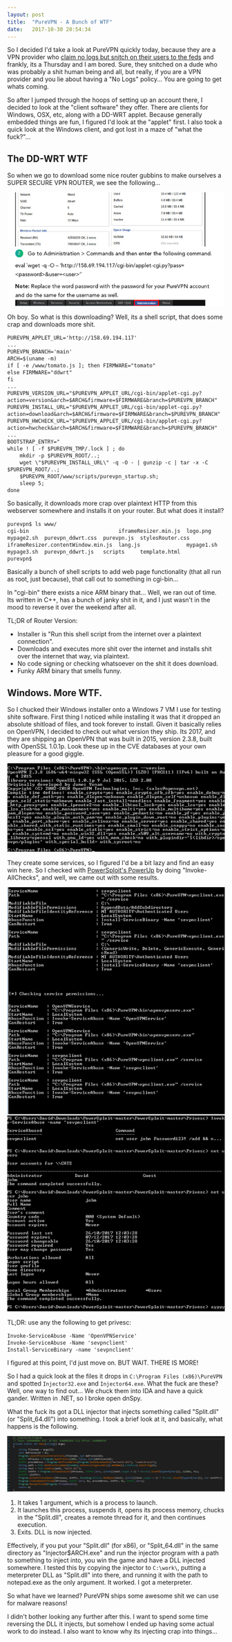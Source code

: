 ```yaml
---
layout: post
title:  "PureVPN - A Bunch of WTF"
date:   2017-10-30 20:54:34
---
```


So I decided I'd take a look at PureVPN quickly today, because they are a VPN provider who [claim no logs but snitch on their users to the feds](https://torrentfreak.com/purevpn-logs-helped-fbi-net-alleged-cyberstalker-171009/) and frankly, its a Thursday and I am bored. Sure, they snitched on a dude who was probably a shit human being and all, but really, if you are a VPN provider and you lie about having a "No Logs" policy... You are going to get whats coming.

So after I jumped through the hoops of setting up an account there, I decided to look at the "client software" they offer. There are clients for Windows, OSX, etc, along with a DD-WRT applet. Because generally embedded things are fun, I figured I'd look at the "applet" first. I also took a quick look at the Windows client, and got lost in a maze of "what the fuck?"...

## The DD-WRT WTF

So when we go to download some nice router gubbins to make ourselves a SUPER SECURE VPN ROUTER, we see the following...

![lol fucking what](https://raw.githubusercontent.com/0x27/0x27.github.io/master/images/Screenshot_2017-10-26_11-41-19.png)

Oh boy. So what is this downloading? Well, its a shell script, that does some crap and downloads more shit.

```
PUREVPN_APPLET_URL='http://158.69.194.117'
...
PUREVPN_BRANCH='main'
ARCH=$(uname -m)
if [ -e /www/tomato.js ]; then FIRMWARE="tomato"
else FIRMWARE="ddwrt"
fi
...
PUREVPN_VERSION_URL="$PUREVPN_APPLET_URL/cgi-bin/applet-cgi.py?action=version&arch=$ARCH&firmware=$FIRMWARE&branch=$PUREVPN_BRANCH"
PUREVPN_INSTALL_URL="$PUREVPN_APPLET_URL/cgi-bin/applet-cgi.py?action=download&arch=$ARCH&firmware=$FIRMWARE&branch=$PUREVPN_BRANCH"
PUREVPN_HWCHECK_URL="$PUREVPN_APPLET_URL/cgi-bin/applet-cgi.py?action=hwcheck&arch=$ARCH&firmware=$FIRMWARE&branch=$PUREVPN_BRANCH"
...
BOOTSTRAP_ENTRY="
while ! [ -f $PUREVPN_TMP/.lock ] ; do
    mkdir -p $PUREVPN_ROOT/..;
    wget \"$PUREVPN_INSTALL_URL\" -q -O - | gunzip -c | tar -x -C $PUREVPN_ROOT/..;
    $PUREVPN_ROOT/www/scripts/purevpn_startup.sh;
    sleep 5;
done
```

So basically, it downloads more crap over plaintext HTTP from this webserver somewhere and installs it on your router. But what does it install?

```
purevpn$ ls www/
cgi-bin                             iframeResizer.min.js  logo.png    mypage2.sh  purevpn_ddwrt.css  purevpn.js  stylesRouter.css
iframeResizer.contentWindow.min.js  lang.js               mypage1.sh  mypage3.sh  purevpn_ddwrt.js   scripts     template.html
purevpn$
```

Basically a bunch of shell scripts to add web page functionality (that all run as root, just because), that call out to something in cgi-bin...

In "cgi-bin" there exists a nice ARM binary that... Well, we ran out of time. Its written in C++, has a bunch of janky shit in it, and I just wasn't in the mood to reverse it over the weekend after all.

TL;DR of Router Version:
- Installer is "Run this shell script from the internet over a plaintext connection".
- Downloads and executes more shit over the internet and installs shit over the internet that way, via plaintext.
- No code signing or checking whatsoever on the shit it does download.
- Funky ARM binary that smells funny.

## Windows. More WTF.

So I chucked their Windows installer onto a Windows 7 VM I use for testing shite software. First thing I noticed while installing it was that it dropped an absolute shitload of files, and took forever to install. Given it basically relies on OpenVPN, I decided to check out what version they ship. Its 2017, and they are shipping an OpenVPN that was built in 2015, version 2.3.8, built with OpenSSL 1.0.1p. Look these up in the CVE databases at your own pleasure for a good giggle.

![lol again](https://raw.githubusercontent.com/0x27/0x27.github.io/master/images/Screenshot_2017-10-26_11-50-23.png)

They create some services, so I figured I'd be a bit lazy and find an easy win here. So I checked with [PowerSploit's PowerUp](https://github.com/PowerShellMafia/PowerSploit/tree/master/Privesc) by doing "Invoke-AllChecks", and well, we came out with some results.

![more lol](https://raw.githubusercontent.com/0x27/0x27.github.io/master/images/Screenshot_2017-10-26_11-59-41.png)  
![even more lol](https://raw.githubusercontent.com/0x27/0x27.github.io/master/images/Screenshot_2017-10-26_12-05-16.png)  

TL;DR: use any the following to get privesc:
```
Invoke-ServiceAbuse -Name 'OpenVPNService'
Invoke-ServiceAbuse -Name 'sevpnclient'
Install-ServiceBinary -name 'sevpnclient'
```

I figured at this point, I'd just move on. BUT WAIT. THERE IS MORE!

So I had a quick look at the files it drops in ```C:\Program Files (x86)\PureVPN``` and spotted ```Injector32.exe``` and ```Injector64.exe```. What the fuck are these? Well, one way to find out... We chuck them into IDA and have a quick gander. Written in .NET, so I broke open dnSpy.

What the fuck its got a DLL injector that injects something called "Split.dll" (or "Split_64.dll") into something. I took a brief look at it, and basically, what happens is the following.

![wtf](https://raw.githubusercontent.com/0x27/0x27.github.io/master/images/Screenshot_2017-10-26_13-35-43.png)

1. It takes 1 argument, which is a process to launch.
2. It launches this process, suspends it, opens its process memory, chucks in the "Split.dll", creates a remote thread for it, and then continues execution.
3. Exits. DLL is now injected.

Effectively, if you put your "Split.dll" (for x86), or "Split_64.dll" in the same directory as "Injector$ARCH.exe" and run the injector program with a path to something to inject into, you win the game and have a DLL injected somewhere. I tested this by copying the injector to ```C:\work\```, putting a meterpreter DLL as "Split.dll" into there, and running it with the path to notepad.exe as the only argument. It worked. I got a meterpreter.

So what have we learned? PureVPN ships some awesome shit we can use for malware reasons!

I didn't bother looking any further after this. I want to spend some time reversing the DLL it injects, but somehow I ended up having some actual work to do instead. I also want to know why its injecting crap into things...
